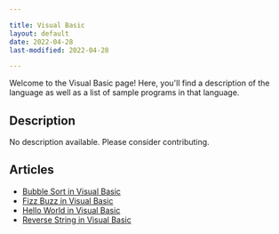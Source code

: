 ```yaml
---

title: Visual Basic
layout: default
date: 2022-04-28
last-modified: 2022-04-28

---
```


Welcome to the Visual Basic page! Here, you'll find a description of the language as well as a list of sample programs in that language.

## Description

No description available. Please consider contributing.

## Articles

- [Bubble Sort in Visual Basic](https://sampleprograms.io/projects/bubble-sort/visual-basic)
- [Fizz Buzz in Visual Basic](https://sampleprograms.io/projects/fizz-buzz/visual-basic)
- [Hello World in Visual Basic](https://sampleprograms.io/projects/hello-world/visual-basic)
- [Reverse String in Visual Basic](https://sampleprograms.io/projects/reverse-string/visual-basic)